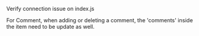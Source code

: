 Verify connection issue on index.js

For Comment, when adding or deleting a comment, the 'comments' inside
the item need to be update as well.
